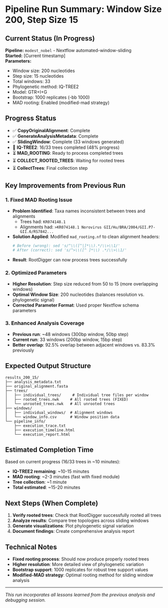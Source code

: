 # Pipeline Run Summary: Window Size 200, Step Size 15

## Current Status (In Progress)
**Pipeline:** `modest_nobel` - Nextflow automated-window-sliding  
**Started:** [Current timestamp]  
**Parameters:**
- Window size: 200 nucleotides
- Step size: 15 nucleotides  
- Total windows: 33
- Phylogenetic method: IQ-TREE2
- Model: GTR+I+G
- Bootstrap: 1000 replicates (-bb 1000)
- MAD rooting: Enabled (modified-mad strategy)

## Progress Status
- ✅ **CopyOriginalAlignment**: Complete
- ✅ **GenerateAnalysisMetadata**: Complete  
- ✅ **SlidingWindow**: Complete (33 windows generated)
- 🔄 **IQ-TREE2**: 16/33 trees completed (48% progress)
- ⏳ **MAD_ROOTING**: Ready to process completed trees
- ⏳ **COLLECT_ROOTED_TREES**: Waiting for rooted trees
- ⏳ **CollectTrees**: Final collection step

## Key Improvements from Previous Run

### 1. **Fixed MAD Rooting Issue**
- **Problem Identified**: Taxa names inconsistent between trees and alignments
  - Trees had: `KR074148.1`
  - Alignments had: `>KR074148.1 Norovirus GII/Hu/BRA/2004/GII.P7-GII.6/RS7842...`
- **Solution Applied**: Modified `mad_rooting.nf` to clean alignment headers:
  ```bash
  # Before (wrong): sed 's/^\\([^|]*\\).*/\\>\\1/'
  # After (correct): sed 's/^>\\([^ ]*\\) .*/\\>\\1/'
  ```
- **Result**: RootDigger can now process trees successfully

### 2. **Optimized Parameters**
- **Higher Resolution**: Step size reduced from 50 to 15 (more overlapping windows)
- **Optimal Window Size**: 200 nucleotides (balances resolution vs. phylogenetic signal)
- **Corrected Parameter Format**: Used proper Nextflow schema parameters

### 3. **Enhanced Analysis Coverage**
- **Previous run**: ~48 windows (300bp window, 50bp step)
- **Current run**: 33 windows (200bp window, 15bp step)
- **Better overlap**: 92.5% overlap between adjacent windows vs. 83.3% previously

## Expected Output Structure
```
results_200_15/
├── analysis_metadata.txt
├── original_alignment.fasta
├── trees/
│   ├── individual_trees/     # Individual tree files per window
│   ├── rooted_trees.nwk     # All rooted trees (FIXED)
│   └── unrooted_trees.nwk   # All unrooted trees
├── windows/
│   ├── individual_windows/  # Alignment windows
│   └── window_info.csv      # Window position data
└── pipeline_info/
    ├── execution_trace.txt
    ├── execution_timeline.html
    └── execution_report.html
```

## Estimated Completion Time
Based on current progress (16/33 trees in ~10 minutes):
- **IQ-TREE2 remaining**: ~10-15 minutes
- **MAD rooting**: ~2-3 minutes (fast with fixed module)  
- **Tree collection**: ~1 minute
- **Total estimated**: ~15-20 minutes

## Next Steps (When Complete)
1. **Verify rooted trees**: Check that RootDigger successfully rooted all trees
2. **Analyze results**: Compare tree topologies across sliding windows
3. **Generate visualizations**: Plot phylogenetic signal variation
4. **Document findings**: Create comprehensive analysis report

## Technical Notes
- **Fixed rooting process**: Should now produce properly rooted trees
- **Higher resolution**: More detailed view of phylogenetic variation
- **Bootstrap support**: 1000 replicates for robust tree support values
- **Modified-MAD strategy**: Optimal rooting method for sliding window analysis

---
*This run incorporates all lessons learned from the previous analysis and debugging session.*
